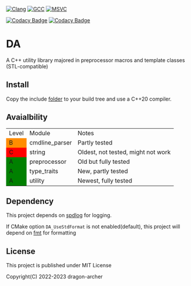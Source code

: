 [![Clang](https://github.com/dragon-archer/da/actions/workflows/clang.yml/badge.svg)](https://github.com/dragon-archer/da/actions/workflows/clang.yml)
[![GCC](https://github.com/dragon-archer/da/actions/workflows/gcc.yml/badge.svg)](https://github.com/dragon-archer/da/actions/workflows/gcc.yml)
[![MSVC](https://github.com/dragon-archer/da/actions/workflows/msvc.yml/badge.svg)](https://github.com/dragon-archer/da/actions/workflows/msvc.yml)

[![Codacy Badge](https://app.codacy.com/project/badge/Grade/9c00226519bb405a85d070fd40124e6b)](https://app.codacy.com/gh/dragon-archer/da/dashboard?utm_source=gh&utm_medium=referral&utm_content=&utm_campaign=Badge_grade)
[![Codacy Badge](https://app.codacy.com/project/badge/Coverage/9c00226519bb405a85d070fd40124e6b)](https://app.codacy.com/gh/dragon-archer/da/dashboard?utm_source=gh&utm_medium=referral&utm_content=&utm_campaign=Badge_coverage)
# DA

A C++ utility library majored in preprocessor macros and template classes (STL-compatible)

## Install
Copy the include [folder](https://github.com/dragon-archer/da/tree/master/include/da) to your build tree and use a C++20 compiler.

## Avaialbility

<table>
	<tr>
		<td>Level</td>
		<td>Module</td>
		<td>Notes</td>
	</tr>
	<tr>
		<td bgcolor=darkorange>B</td>
		<td>cmdline_parser</td>
		<td>Partly tested</td>
	</tr>
	<tr>
		<td bgcolor=red>C</td>
		<td>string</td>
		<td>Oldest, not tested, might not work</td>
	</tr>
	<tr>
		<td bgcolor=green>A</td>
		<td>preprocessor</td>
		<td>Old but fully tested</td>
	</tr>
	<tr>
		<td bgcolor=green>A</td>
		<td>type_traits</td>
		<td>New, partly tested</td>
	</tr>
	<tr>
		<td bgcolor=green>A</td>
		<td>utility</td>
		<td>Newest, fully tested</td>
	</tr>
</table>

## Dependency
This project depends on [spdlog](https://github.com/gabime/spdlog) for logging.

If CMake option `DA_UseStdFormat` is not enabled(default), this project will depend on [fmt](https://github.com/fmtlib/fmt) for formatting

## License

This project is published under MIT License

Copyright(C) 2022-2023 dragon-archer

